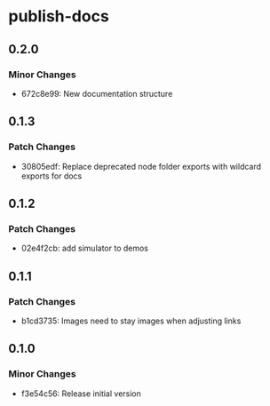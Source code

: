 # publish-docs

## 0.2.0

### Minor Changes

- 672c8e99: New documentation structure

## 0.1.3

### Patch Changes

- 30805edf: Replace deprecated node folder exports with wildcard exports for docs

## 0.1.2

### Patch Changes

- 02e4f2cb: add simulator to demos

## 0.1.1

### Patch Changes

- b1cd3735: Images need to stay images when adjusting links

## 0.1.0

### Minor Changes

- f3e54c56: Release initial version
